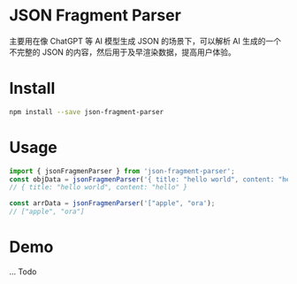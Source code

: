 # JSON Fragment Parser
主要用在像 ChatGPT 等 AI 模型生成 JSON 的场景下，可以解析 AI 生成的一个不完整的 JSON 的内容，然后用于及早渲染数据，提高用户体验。

# Install
```bash
npm install --save json-fragment-parser
 ```

# Usage
```js
import { jsonFragmenParser } from 'json-fragment-parser';
const objData = jsonFragmenParser('{ title: "hello world", content: "hello ');
// { title: "hello world", content: "hello" }

const arrData = jsonFragmenParser('["apple", "ora');
// ["apple", "ora"]
```

# Demo
... Todo
